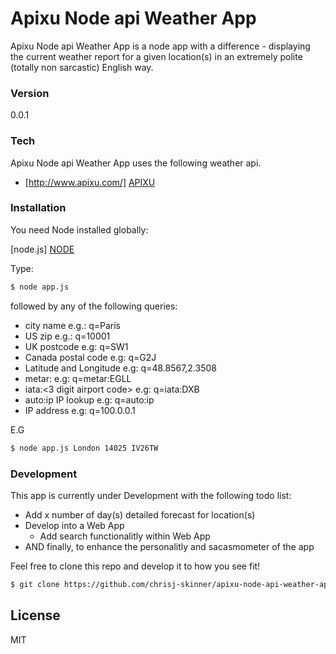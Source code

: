 # Apixu Node api Weather App

Apixu Node api Weather App is a node app with a difference - displaying the current weather report for a given location(s) in an extremely polite (totally non sarcastic) English way.

### Version
0.0.1

### Tech

Apixu Node api Weather App uses the following weather api.

* [http://www.apixu.com/] [APIXU]

### Installation

You need Node installed globally:

[node.js] [NODE]

Type:

```sh
$ node app.js
```

followed by any of the following queries:

  - city name e.g.: q=Paris
  - US zip e.g.: q=10001
  - UK postcode e.g: q=SW1
  - Canada postal code e.g: q=G2J
  - Latitude and Longitude e.g: q=48.8567,2.3508
  - metar:<metar code> e.g: q=metar:EGLL
  - iata:<3 digit airport code> e.g: q=iata:DXB
  - auto:ip IP lookup e.g: q=auto:ip
  - IP address e.g: q=100.0.0.1

E.G

```sh
$ node app.js London 14025 IV26TW
```

### Development

This app is currently under Development with the following todo list:

  - Add x number of day(s) detailed forecast for location(s)
  - Develop into a Web App
    - Add search functionalitly within Web App
  - AND finally, to enhance the personalitly and sacasmometer of the app

Feel free to clone this repo and develop it to how you see fit!

```sh
$ git clone https://github.com/chrisj-skinner/apixu-node-api-weather-app.git
```

License
----

MIT

  [APIXU]: <http://www.apixu.com/>
  [NODE]: <https://nodejs.org/en/>